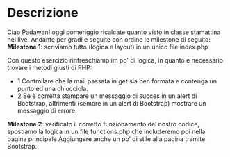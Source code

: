 # Descrizione
Ciao Padawan! oggi pomeriggio ricalcate quanto visto in classe stamattina nel live.
Andante per gradi  e seguite con ordine le milestone di seguito:
**Milestone 1**: scriviamo tutto (logica e layout) in un unico file index.php

Con questo esercizio rinfreschiamp im po' di logica, in quanto è necessario trovare i metodi giusti di PHP:
- 1 Controllare che la mail passata in get sia ben formata e contenga un punto ed una chiocciola.
- 2 Se è corretta stampare un messaggio di succes in un alert di Bootstrap, altrimenti (semore in un alert di Bootstrap) mostrare un messaggio di errore.

**Milestone 2**: verificato il corretto funzionamento del nostro codice, spostiamo la logica in un file functions.php che includeremo poi nella pagina principale
Aggiungere anche un po’ di stile alla pagina tramite Bootstrap.
<!-- Bonus
Milestone 3: invece di usare una classe statica per lo stile dell’alert, modificarla in base all’esito della funzione. Usare alert-danger in caso di errore e alert-success in caso di esito positivo.
Milestone 4: invece di visualizzare il messaggio di success nella index.php, in caso di esito positivo effettuare un redirect ad una thankyou page.
Milestone 5: sullo stesso stile del metodo old() di Laravel, far vedere come utilizzare $_GET per valorizzare il campo di input in caso il controllo del server dia esito negativo (KO) -->
